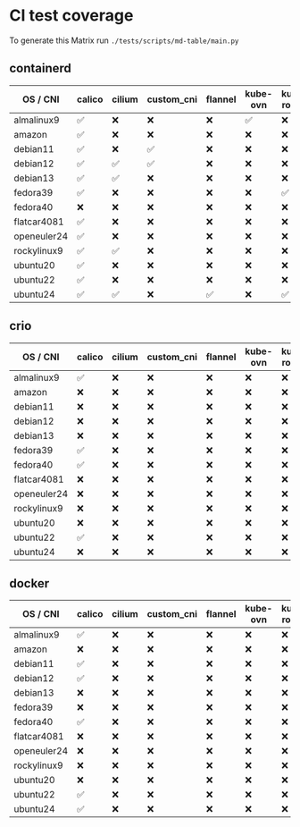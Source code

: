 # CI test coverage

To generate this Matrix run `./tests/scripts/md-table/main.py`

## containerd

| OS / CNI | calico | cilium | custom_cni | flannel | kube-ovn | kube-router | macvlan |
|---| --- | --- | --- | --- | --- | --- | --- |
almalinux9 |  :white_check_mark: | :x: | :x: | :x: | :white_check_mark: | :x: | :x: |
amazon |  :white_check_mark: | :x: | :x: | :x: | :x: | :x: | :x: |
debian11 |  :white_check_mark: | :x: | :white_check_mark: | :x: | :x: | :x: | :white_check_mark: |
debian12 |  :white_check_mark: | :white_check_mark: | :white_check_mark: | :x: | :x: | :x: | :x: |
debian13 |  :white_check_mark: | :white_check_mark: | :x: | :x: | :x: | :x: | :x: |
fedora39 |  :white_check_mark: | :x: | :x: | :x: | :x: | :white_check_mark: | :x: |
fedora40 |  :x: | :x: | :x: | :x: | :x: | :x: | :x: |
flatcar4081 |  :white_check_mark: | :x: | :x: | :x: | :x: | :x: | :x: |
openeuler24 |  :white_check_mark: | :x: | :x: | :x: | :x: | :x: | :x: |
rockylinux9 |  :white_check_mark: | :white_check_mark: | :x: | :x: | :x: | :x: | :x: |
ubuntu20 |  :white_check_mark: | :x: | :x: | :x: | :x: | :x: | :x: |
ubuntu22 |  :white_check_mark: | :x: | :x: | :x: | :x: | :x: | :x: |
ubuntu24 |  :white_check_mark: | :white_check_mark: | :x: | :white_check_mark: | :x: | :white_check_mark: | :x: |

## crio

| OS / CNI | calico | cilium | custom_cni | flannel | kube-ovn | kube-router | macvlan |
|---| --- | --- | --- | --- | --- | --- | --- |
almalinux9 |  :white_check_mark: | :x: | :x: | :x: | :x: | :x: | :x: |
amazon |  :x: | :x: | :x: | :x: | :x: | :x: | :x: |
debian11 |  :x: | :x: | :x: | :x: | :x: | :x: | :x: |
debian12 |  :x: | :x: | :x: | :x: | :x: | :x: | :x: |
debian13 |  :x: | :x: | :x: | :x: | :x: | :x: | :x: |
fedora39 |  :white_check_mark: | :x: | :x: | :x: | :x: | :x: | :x: |
fedora40 |  :white_check_mark: | :x: | :x: | :x: | :x: | :x: | :x: |
flatcar4081 |  :x: | :x: | :x: | :x: | :x: | :x: | :x: |
openeuler24 |  :x: | :x: | :x: | :x: | :x: | :x: | :x: |
rockylinux9 |  :x: | :x: | :x: | :x: | :x: | :x: | :x: |
ubuntu20 |  :x: | :x: | :x: | :x: | :x: | :x: | :x: |
ubuntu22 |  :white_check_mark: | :x: | :x: | :x: | :x: | :x: | :x: |
ubuntu24 |  :x: | :x: | :x: | :x: | :x: | :x: | :x: |

## docker

| OS / CNI | calico | cilium | custom_cni | flannel | kube-ovn | kube-router | macvlan |
|---| --- | --- | --- | --- | --- | --- | --- |
almalinux9 |  :white_check_mark: | :x: | :x: | :x: | :x: | :x: | :x: |
amazon |  :x: | :x: | :x: | :x: | :x: | :x: | :x: |
debian11 |  :white_check_mark: | :x: | :x: | :x: | :x: | :x: | :x: |
debian12 |  :white_check_mark: | :x: | :x: | :x: | :x: | :x: | :x: |
debian13 |  :x: | :x: | :x: | :x: | :x: | :x: | :x: |
fedora39 |  :x: | :x: | :x: | :x: | :x: | :x: | :x: |
fedora40 |  :white_check_mark: | :x: | :x: | :x: | :x: | :x: | :x: |
flatcar4081 |  :x: | :x: | :x: | :x: | :x: | :x: | :x: |
openeuler24 |  :x: | :x: | :x: | :x: | :x: | :x: | :x: |
rockylinux9 |  :x: | :x: | :x: | :x: | :x: | :x: | :x: |
ubuntu20 |  :x: | :x: | :x: | :x: | :x: | :x: | :x: |
ubuntu22 |  :white_check_mark: | :x: | :x: | :x: | :x: | :x: | :x: |
ubuntu24 |  :white_check_mark: | :x: | :x: | :x: | :x: | :x: | :x: |
